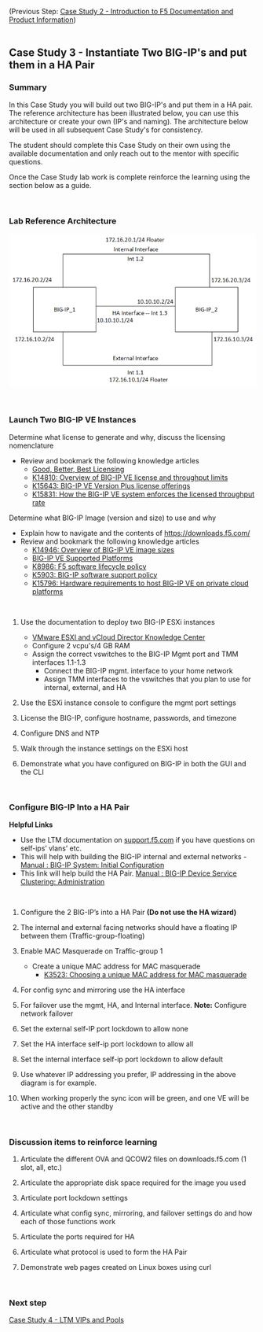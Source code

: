 (Previous Step: [Case Study 2 - Introduction to F5 Documentation and Product Information](https://github.com/grmarxer/Onboarding/blob/master/Case_Study_2-F5_Documentation_and_Product_Information.md))  
<br/>  

## Case Study 3 - Instantiate Two BIG-IP's and put them in a HA Pair  

### Summary  

In this Case Study you will build out two BIG-IP's and put them in a HA pair.  The reference architecture has been illustrated below, you can use this architecture or create your own (IP's and naming).  The architecture below will be used in all subsequent Case Study's for consistency.  

The student should complete this Case Study on their own using the available documentation and only reach out to the mentor with specific questions.  

Once the Case Study lab work is complete reinforce the learning using the section below as a guide.  


<br/>  

### Lab Reference Architecture  

![Case Study 1 Lab Diagram](https://github.com/grmarxer/Onboarding/blob/master/diagrams/CaseStudy1_diagram.png)  

<br/>  


### Launch Two BIG-IP VE Instances   

Determine what license to generate and why, discuss the licensing nomenclature  
  - Review and bookmark the following knowledge articles  
       - [Good, Better, Best Licensing](https://www.f5.com/pdf/licensing/good-better-best-licensing-overview.pdf)  
       - [K14810: Overview of BIG-IP VE license and throughput limits](https://support.f5.com/csp/article/K14810)  
       - [K15643: BIG-IP VE Version Plus license offerings](https://support.f5.com/csp/article/K15643)  
       - [K15831: How the BIG-IP VE system enforces the licensed throughput rate](https://support.f5.com/csp/article/K15831)  


Determine what BIG-IP Image (version and size) to use and why  
   - Explain how to navigate and the contents of https://downloads.f5.com/  
   - Review and bookmark the following knowledge articles   
       - [K14946: Overview of BIG-IP VE image sizes](https://support.f5.com/csp/article/K14946)  
       - [BIG-IP VE Supported Platforms](https://clouddocs.f5.com/cloud/public/v1/matrix.html)  
       - [K8986: F5 software lifecycle policy](https://support.f5.com/csp/article/K8986)  
       - [K5903: BIG-IP software support policy](https://support.f5.com/csp/article/K5903)  
       - [K15796: Hardware requirements to host BIG-IP VE on private cloud platforms](https://support.f5.com/csp/article/K15796)  


<br/>  

1. Use the documentation to deploy two BIG-IP ESXi instances  
    - [VMware ESXI and vCloud Director Knowledge Center](https://support.f5.com/csp/knowledge-center/cloud/Virtual%20Editions/VMware%20ESXI%20and%20vCloud%20Director)  
    - Configure 2 vcpu's/4 GB RAM  
    - Assign the correct vswitches to the BIG-IP Mgmt port and TMM interfaces 1.1-1.3  
        - Connect the BIG-IP mgmt. interface to your home network  
        - Assign TMM interfaces to the vswitches that you plan to use for internal, external, and HA

2. Use the ESXi instance console to configure the mgmt port settings  

3. License the BIG-IP, configure hostname, passwords, and timezone  

4. Configure DNS and NTP  

5. Walk through the instance settings on the ESXi host  

6. Demonstrate what you have configured on BIG-IP in both the GUI and the CLI  


<br/>  

### Configure BIG-IP Into a HA Pair  

__Helpful Links__  
   - Use the LTM documentation on [support.f5.com](https://support.f5.com) if you have questions on self-ips’ vlans’ etc.  
   - This will help with building the BIG-IP internal and external networks - [Manual : BIG-IP System: Initial Configuration](https://techdocs.f5.com/en-us/bigip-15-1-0/big-ip-system-initial-configuration.html)  
   - This link will help build the HA Pair.  [Manual : BIG-IP Device Service Clustering: Administration](https://techdocs.f5.com/en-us/bigip-14-1-0/big-ip-device-service-clustering-administration-14-1-0.html)  

<br/>  


1. Configure the 2 BIG-IP’s into a HA Pair __(Do not use the HA wizard)__  

2. The internal and external facing networks should have a floating IP between them (Traffic-group-floating)  

3. Enable MAC Masquerade on Traffic-group 1   
    - Create a unique MAC address for MAC masquerade  
        - [K3523: Choosing a unique MAC address for MAC masquerade](https://support.f5.com/csp/article/K3523)  

4.	For config sync and mirroring use the HA interface  

5.	For failover use the mgmt, HA, and Internal interface.  __Note:__ Configure network failover  

6.	Set the external self-IP port lockdown to allow none  

7.	Set the HA interface self-ip port lockdown to allow all  

8.	Set the internal interface self-ip port lockdown to allow default  

9.	Use whatever IP addressing you prefer, IP addressing in the above diagram is for example.  

10.	When working properly the sync icon will be green, and one VE will be active and the other standby  

<br/>  


### Discussion items to reinforce learning

1.	Articulate the different OVA and QCOW2 files on downloads.f5.com (1 slot, all, etc.)  

2.	Articulate the appropriate disk space required for the image you used  

3.	Articulate port lockdown settings  

4.	Articulate what config sync, mirroring, and failover settings do and how each of those functions work  

5.	Articulate the ports required for HA  

6.	Articulate what protocol is used to form the HA Pair    

7.	Demonstrate web pages created on Linux boxes using curl  

<br/>  

### Next step  

[Case Study 4 - LTM VIPs and Pools](https://github.com/grmarxer/Onboarding/blob/master/Case_Study_4-VIPs_and_Pools.md)  